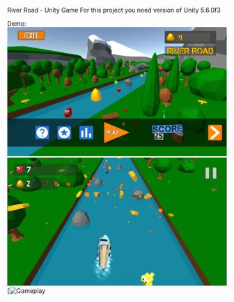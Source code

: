 River Road - Unity Game
For this project you need version of Unity 5.6.0f3

Demo:
![Home Screen](https://github.com/sbinfo/River-Road/blob/master/River%20Road%20Home%20screen.png)
![Gameplay](https://github.com/sbinfo/River-Road/blob/master/River%20Road%20gameplay.png)
[![Gameplay](https://www.youtube.com/watch?v=AnJMAu88kBc)
